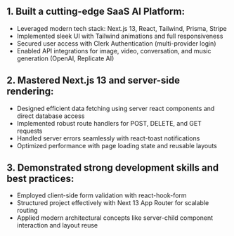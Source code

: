 ## 1. Built a cutting-edge SaaS AI Platform:

* Leveraged modern tech stack: Next.js 13, React, Tailwind, Prisma, Stripe
* Implemented sleek UI with Tailwind animations and full responsiveness
* Secured user access with Clerk Authentication (multi-provider login)
* Enabled API integrations for image, video, conversation, and music generation (OpenAI, Replicate AI)

## 2. Mastered Next.js 13 and server-side rendering:

* Designed efficient data fetching using server react components and direct database access
* Implemented robust route handlers for POST, DELETE, and GET requests
* Handled server errors seamlessly with react-toast notifications
* Optimized performance with page loading state and reusable layouts

## 3. Demonstrated strong development skills and best practices:

* Employed client-side form validation with react-hook-form
* Structured project effectively with Next 13 App Router for scalable routing
* Applied modern architectural concepts like server-child component interaction and layout reuse
